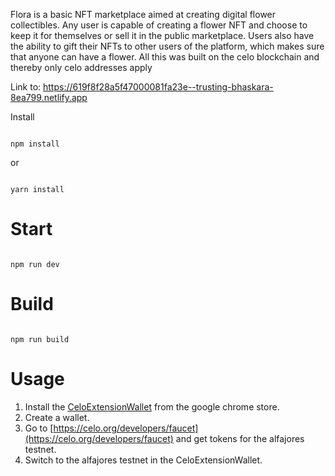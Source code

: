 
Flora is a basic NFT marketplace aimed at creating digital flower collectibles. Any user is capable of creating a flower NFT and choose to keep it for themselves or sell it in the public marketplace. Users also have the ability to gift their NFTs to other users of the platform,  which makes sure that anyone can have a flower. All this was built on the celo blockchain and thereby only celo addresses apply

Link to: https://619f8f28a5f47000081fa23e--trusting-bhaskara-8ea799.netlify.app

 Install

```

npm install

```

or 

```

yarn install

```

# Start

```

npm run dev

```

# Build

```

npm run build

```
# Usage
1. Install the [CeloExtensionWallet](https://chrome.google.com/webstore/detail/celoextensionwallet/kkilomkmpmkbdnfelcpgckmpcaemjcdh?hl=en) from the google chrome store.
2. Create a wallet.
3. Go to [https://celo.org/developers/faucet](https://celo.org/developers/faucet) and get tokens for the alfajores testnet.
4. Switch to the alfajores testnet in the CeloExtensionWallet.